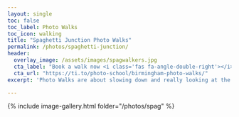 ```yaml
---
layout: single
toc: false
toc_label: Photo Walks
toc_icon: walking
title: "Spaghetti Junction Photo Walks"
permalink: /photos/spaghetti-junction/
header:
  overlay_image: /assets/images/spagwalkers.jpg
  cta_label: "Book a walk now <i class='fas fa-angle-double-right'></i>"
  cta_url: "https://ti.to/photo-school/birmingham-photo-walks/"
excerpt: 'Photo Walks are about slowing down and really looking at the details of the city while learning from being in a group.'

---
```


{% include image-gallery.html folder="/photos/spag" %}
